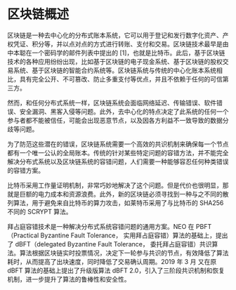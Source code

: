 # 区块链概述

区块链是一种去中心化的分布式账本系统，它可以用于登记和发行数字化资产、产权凭证、积分等，并以点对点的方式进行转账、支付和交易。区块链技术最早是由中本聪在一个密码学的邮件列表中提出的 [1]，也就是比特币。此后，基于区块链技术的各种应用纷纷出现，比如基于区块链的电子现金系统、基于区块链的股权交易系统、基于区块链的智能合约系统等。区块链系统与传统的中心化账本系统相比，具有完全公开、不可篡改、防止多重支付等优点，并且不依赖于任何的可信第三方。

然而，和任何分布式系统一样，区块链系统会面临网络延迟、传输错误、软件错误、安全漏洞、黑客入侵等问题。此外，去中心化的特点决定了此系统的任何一个参与者都不能被信任，可能会出现恶意节点，以及因各方利益不一致导致的数据分歧等问题。

为了防范这些潜在的错误，区块链系统需要一个高效的共识机制来确保每一个节点都有一个唯一公认的全局账本。传统的针对某些特定问题的容错方法，并不能完全解决分布式系统以及区块链系统的容错问题，人们需要一种能够容忍任何种类错误的容错方案。

比特币采用工作量证明机制，非常巧妙地解决了这个问题。但是代价也很明显，那就是巨额的电力成本和资源浪费。此外，新的区块链必须寻找到一种与之不同的散列算法，用于避免来自比特币的算力攻击，如莱特币采用了与比特币的 SHA256 不同的 SCRYPT 算法。

拜占庭容错技术是一种解决分布式系统容错问题的通用方案。NEO 在 PBFT（Practical Byzantine Fault Tolerance， 实用拜占庭容错）算法的基础上，提出了 dBFT（delegated Byzantine Fault Tolerance， 委托拜占庭容错）共识算法。算法根据区块链实时投票情况，决定下一轮参与共识的节点，有效降低了算法耗时，从而提高了出块速度，同时降低了交易确认周期。2019 年 3 月 又在原 dBFT 算法的基础上提出了升级版算法 dBFT 2.0，引入了三阶段共识机制和恢复机制，进一步提升了算法的鲁棒性和安全性。

